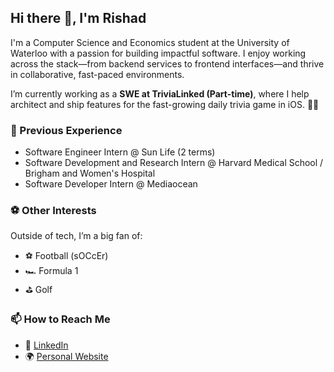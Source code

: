 ## Hi there 👋, I'm Rishad

I'm a Computer Science and Economics student at the University of Waterloo with a passion for building impactful software. I enjoy working across the stack—from backend services to frontend interfaces—and thrive in collaborative, fast-paced environments.

I’m currently working as a **SWE at TriviaLinked (Part-time)**, where I help architect and ship features for the fast-growing daily trivia game in iOS. 🧠🔗

### 💼 Previous Experience
- Software Engineer Intern @ Sun Life (2 terms)
- Software Development and Research Intern @ Harvard Medical School / Brigham and Women's Hospital
- Software Developer Intern @ Mediaocean

### ⚽ Other Interests
Outside of tech, I’m a big fan of:
- ⚽ Football (sOCcEr)
- 🏎️ Formula 1
- ⛳ Golf

### 📫 How to Reach Me
- 🔗 [LinkedIn](https://www.linkedin.com/in/rishadluthra)
- 🌍 [Personal Website](https://www.rishadluthra.dev)
